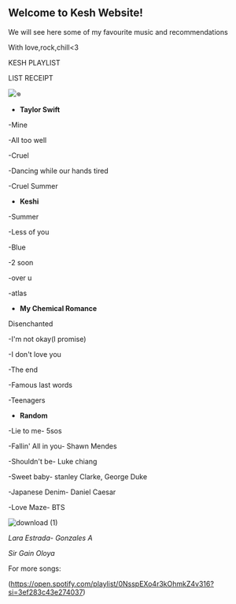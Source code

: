 ## Welcome to Kesh Website!

We will see here some of my favourite music and recommendations

With love,rock,chill<3

KESH PLAYLIST


LIST RECEIPT

![𖦹](https://user-images.githubusercontent.com/100207878/155870763-22976be0-c6d2-4482-b3ed-ffdba154a6dc.jpg)

- **Taylor Swift**

-Mine

-All too well

-Cruel

-Dancing while our hands tired

-Cruel Summer

- **Keshi**

-Summer

-Less of you

-Blue

-2 soon

-over u

-atlas

- **My Chemical Romance**

Disenchanted

-I'm not okay(I promise)

-I don't love you

-The end

-Famous last words

-Teenagers

- **Random**

-Lie to me- 5sos

-Fallin' All in you- Shawn Mendes

-Shouldn't be- Luke chiang

-Sweet baby- stanley Clarke, George Duke

-Japanese Denim- Daniel Caesar

-Love Maze- BTS


![download (1)](https://user-images.githubusercontent.com/100207878/155871538-390c1b26-0175-4960-8b18-818d33db57a9.png)

  _Lara Estrada- Gonzales A_
  
  _Sir Gain Oloya_

For more songs:

(https://open.spotify.com/playlist/0NsspEXo4r3kOhmkZ4v316?si=3ef283c43e274037) 
```


